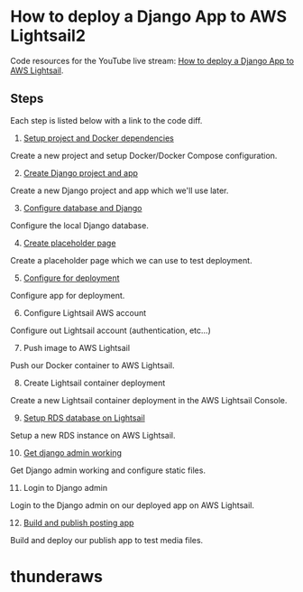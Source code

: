 # How to deploy a Django App to AWS Lightsail2

Code resources for the YouTube live stream: [How to deploy a Django App to AWS Lightsail](https://youtu.be/d7HU_jdzz7A).


## Steps

Each step is listed below with a link to the code diff.

 1. [Setup project and Docker dependencies](https://github.com/LondonAppDeveloper/tutorial-django-aws-lightsail/compare/s00-start...s01-project-setup)

Create a new project and setup Docker/Docker Compose configuration.

 2. [Create Django project and app](https://github.com/LondonAppDeveloper/tutorial-django-aws-lightsail/compare/s01-project-setup...s02-create-django-project-and-app)

Create a new Django project and app which we'll use later.

 3. [Configure database and Django](https://github.com/LondonAppDeveloper/tutorial-django-aws-lightsail/compare/s02-create-django-project-and-app...s03-configure-django-and-database)

Configure the local Django database.

 4. [Create placeholder page](https://github.com/LondonAppDeveloper/tutorial-django-aws-lightsail/compare/s03-configure-django-and-database...s04-add-publish-placeholder)

Create a placeholder page which we can use to test deployment.

 5. [Configure for deployment](https://github.com/LondonAppDeveloper/tutorial-django-aws-lightsail/compare/s04-add-publish-placeholder...s05-configure-for-deployment?expand=1)

Configure app for deployment.

 6. Configure Lightsail AWS account

Configure out Lightsail account (authentication, etc...)

 7. Push image to AWS Lightsail

Push our Docker container to AWS Lightsail.

 8. Create Lightsail container deployment

Create a new Lightsail container deployment in the AWS Lightsail Console.

 9. [Setup RDS database on Lightsail](https://github.com/LondonAppDeveloper/tutorial-django-aws-lightsail/compare/s05-configure-for-deployment...s09-setup-rds-on-lightsail?expand=1)

Setup a new RDS instance on AWS Lightsail.

 10. [Get django admin working](https://github.com/LondonAppDeveloper/tutorial-django-aws-lightsail/compare/s09-setup-rds-on-lightsail...s10-get-django-admin-working?expand=1)

Get Django admin working and configure static files.

 11. Login to Django admin

Login to the Django admin on our deployed app on AWS Lightsail.

 12. [Build and publish posting app](https://github.com/LondonAppDeveloper/tutorial-django-aws-lightsail/compare/s10-get-django-admin-working...s12-build-publish-app?expand=1)

Build and deploy our publish app to test media files.
# thunderaws
